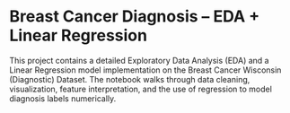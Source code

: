 # Breast Cancer Diagnosis – EDA + Linear Regression
This project contains a detailed Exploratory Data Analysis (EDA) and a Linear Regression model implementation on the Breast Cancer Wisconsin (Diagnostic) Dataset. The notebook walks through data cleaning, visualization, feature interpretation, and the use of regression to model diagnosis labels numerically.
